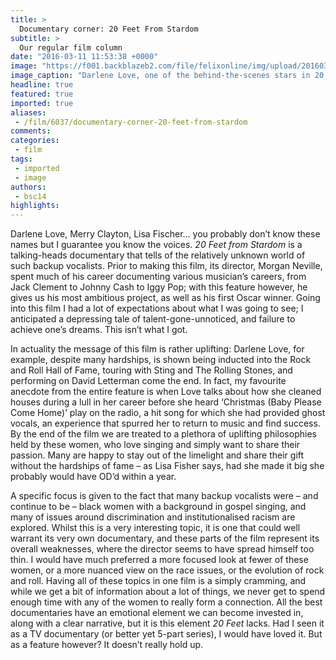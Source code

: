 ```yaml
---
title: >
  Documentary corner: 20 Feet From Stardom
subtitle: >
  Our regular film column
date: "2016-03-11 11:53:38 +0000"
image: "https://f001.backblazeb2.com/file/felixonline/img/upload/201603111152-felix-darlene-love-in-20-feet-from-stardom-courtesy-of-radius-twc1.jpg"
image_caption: "Darlene Love, one of the behind-the-scenes stars in 20 Feet From Stardom."
headline: true
featured: true
imported: true
aliases:
 - /film/6037/documentary-corner-20-feet-from-stardom
comments:
categories:
 - film
tags:
 - imported
 - image
authors:
 - bsc14
highlights:
---
```


Darlene Love, Merry Clayton, Lisa Fischer… you probably don’t know these names but I guarantee you know the voices. _20 Feet from Stardom_ is a talking-heads documentary that tells of the relatively unknown world of such backup vocalists. Prior to making this film, its director, Morgan Neville, spent much of his career documenting various musician’s careers, from Jack Clement to Johnny Cash to Iggy Pop; with this feature however, he gives us his most ambitious project, as well as his first Oscar winner. Going into this film I had a lot of expectations about what I was going to see; I anticipated a depressing tale of talent-gone-unnoticed, and failure to achieve one’s dreams. This isn’t what I got.

In actuality the message of this film is rather uplifting: Darlene Love, for example, despite many hardships, is shown being inducted into the Rock and Roll Hall of Fame, touring with Sting and The Rolling Stones, and performing on David Letterman come the end. In fact, my favourite anecdote from the entire feature is when Love talks about how she cleaned houses during a lull in her career before she heard ‘Christmas (Baby Please Come Home)’ play on the radio, a hit song for which she had provided ghost vocals, an experience that spurred her to return to music and find success. By the end of the film we are treated to a plethora of uplifting philosophies held by these women, who love singing and simply want to share their passion. Many are happy to stay out of the limelight and share their gift without the hardships of fame – as Lisa Fisher says, had she made it big she probably would have OD’d within a year.

A specific focus is given to the fact that many backup vocalists were – and continue to be – black women with a background in gospel singing, and many of issues around discrimination and institutionalised racism are explored. Whilst this is a very interesting topic, it is one that could well warrant its very own documentary, and these parts of the film represent its overall weaknesses, where the director seems to have spread himself too thin. I would have much preferred a more focused look at fewer of these women, or a more nuanced view on the race issues, or the evolution of rock and roll. Having all of these topics in one film is a simply cramming, and while we get a bit of information about a lot of things, we never get to spend enough time with any of the women to really form a connection. All the best documentaries have an emotional element we can become invested in, along with a clear narrative, but it is this element _20 Feet_ lacks. Had I seen it as a TV documentary (or better yet 5-part series), I would have loved it. But as a feature however? It doesn’t really hold up.
